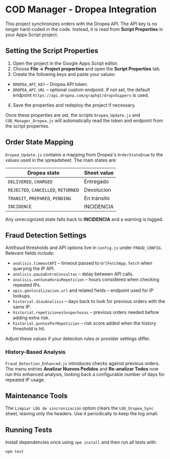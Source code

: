 # COD Manager - Dropea Integration

This project synchronizes orders with the Dropea API. The API key is no longer hard-coded in the code. Instead, it is read from **Script Properties** in your Apps Script project.

## Setting the Script Properties

1. Open the project in the Google Apps Script editor.
2. Choose **File → Project properties** and open the **Script Properties** tab.
3. Create the following keys and paste your values:
  - `DROPEA_API_KEY` – Dropea API token.
  - `DROPEA_API_URL` – optional custom endpoint. If not set, the default endpoint `https://api.dropea.com/graphql/dropshippers` is used.
4. Save the properties and redeploy the project if necessary.

Once these properties are set, the scripts `Dropea_Update.js` and `COD_Manager_Dropea.js` will automatically read the token and endpoint from the script properties.

## Order State Mapping

`Dropea_Update.js` contains a mapping from Dropea's `OrderStateEnum` to the values used in the spreadsheet. The main states are:

| Dropea state                        | Sheet value    |
|--------------------------------------|---------------|
| `DELIVERED`, `CHARGED`              | Entregado     |
| `REJECTED`, `CANCELLED`, `RETURNED` | Devolucion    |
| `TRANSIT`, `PREPARED`, `PENDING`    | En tránsito   |
| `INCIDENCE`                         | INCIDENCIA    |

Any unrecognized state falls back to **INCIDENCIA** and a warning is logged.

## Fraud Detection Settings

Antifraud thresholds and API options live in `Config.js` under `FRAUD_CONFIG`. Relevant fields include:

- `analisis.timeoutAPI` – timeout passed to `UrlFetchApp.fetch` when querying the IP API.
- `analisis.pausaEntreConsultas` – delay between API calls.
- `analisis.ventanaHorasRepeticion` – hours considered when checking repeated IPs.
- `apis.geolocalizacion.url` and related fields – endpoint used for IP lookups.
- `historial.diasAnalisis` – days back to look for previous orders with the same IP.
- `historial.repeticionesSospechosas` – previous orders needed before adding extra risk.
- `historial.puntosPorRepeticion` – risk score added when the history threshold is hit.

Adjust these values if your detection rules or provider settings differ.

### History-Based Analysis

`Fraud_Detection_Enhanced.js` introduces checks against previous orders.
The menu entries **Analizar Nuevos Pedidos** and **Re-analizar Todos**
now run this enhanced analysis, looking back a configurable number of days
for repeated IP usage.

## Maintenance Tools

The `Limpiar LOG de sincronización` option clears the `LOG_Dropea_Sync` sheet, leaving only the headers. Use it periodically to keep the log small.

## Running Tests

Install dependencies once using `npm install` and then run all tests with:

```bash
npm test